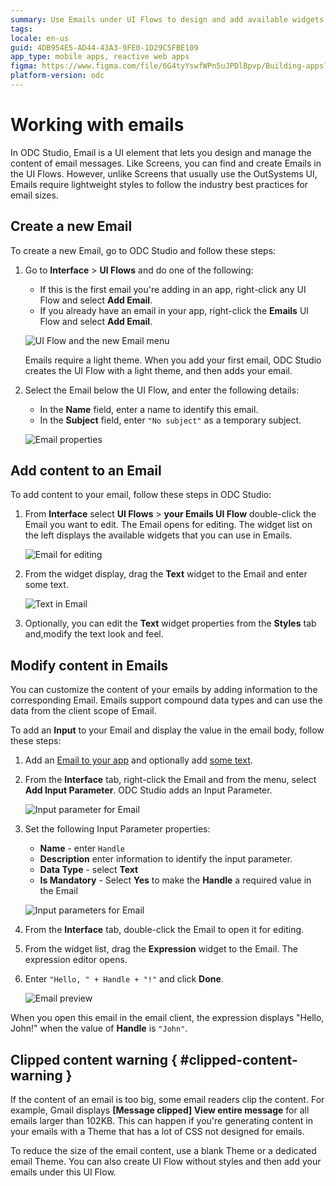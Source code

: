 ```yaml
---
summary: Use Emails under UI Flows to design and add available widgets. Add data to emails with the input parameters.
tags:
locale: en-us
guid: 4DB954E5-AD44-43A3-9FE0-1D29C5FBE109
app_type: mobile apps, reactive web apps
figma: https://www.figma.com/file/6G4tyYswfWPn5uJPDlBpvp/Building-apps?type=design&node-id=3101%3A11323&t=ZwHw8hXeFhwYsO5V-1
platform-version: odc
---
```


# Working with emails

In ODC Studio, Email is a UI element that lets you design and manage the content of email messages. Like Screens, you can find and create Emails in the UI Flows. However, unlike Screens that usually use the OutSystems UI, Emails require lightweight styles to follow the industry best practices for email sizes.

## Create a new Email

To create a new Email, go to ODC Studio and follow these steps:
 
1. Go to **Interface** > **UI Flows** and do one of the following:

    * If this is the first email you're adding in an app, right-click any UI Flow and select **Add Email**.
    * If you already have an email in your app, right-click the **Emails** UI Flow and select **Add Email**.
   
    ![UI Flow and the new Email menu](images/add-email-ui-flow-ss.png)

    <div class="info" markdown="1">

    Emails require a light theme. When you add your first email, ODC Studio creates the UI Flow with  a light theme, and then adds your email.

    </div>

2. Select the Email below  the UI Flow, and enter the following details:

    * In the **Name** field, enter a name to identify this email.
    * In the **Subject** field, enter `"No subject"` as a temporary subject. 

    ![Email properties](images/email-properties.png)

## Add content to an Email

To add content to your email, follow these steps in ODC Studio:

1. From  **Interface** select **UI Flows** > **your Emails UI Flow**  double-click the Email you want to edit. The Email opens for editing. The widget list on the left displays the available widgets that you can use in Emails.
    
    ![Email for editing](images/edit-email-open-ss.png)

2. From the widget display, drag the **Text** widget to the Email and enter some text.

    ![Text in Email](images/edit-email-add-text.png)

3. Optionally, you can edit the **Text** widget properties from the **Styles** tab and,modify the text look and feel.

## Modify content in Emails

You can customize the content of your emails by adding information to the corresponding Email. Emails support compound data types and can use the data from the client scope of Email.

To add an **Input** to your Email and display the value in the email body, follow these steps:

1. Add an [Email to your app](#create-a-new-email) and optionally add [some text](#add-content-to-an-email).

1. From the **Interface** tab, right-click the Email and from the menu, select **Add Input Parameter**. ODC Studio adds an Input Parameter.

    ![Input parameter for Email](images/adding-input-param-email-odcs.png)

1. Set the following Input Parameter properties:

    * **Name** - enter `Handle`
    * **Description** enter information to identify the input parameter.
    * **Data Type** - select **Text**
    * **Is Mandatory** - Select **Yes** to make the **Handle** a required value in the Email

    ![Input parameters for Email](images/inputs-for-emails-ss.png)

1. From the **Interface** tab, double-click the Email to open it for editing.

1. From the widget list, drag the **Expression** widget to the Email. The expression editor opens.

1. Enter `"Hello, " + Handle + "!"` and click **Done**.

    ![Email preview](images/expression-preview-ss.png)

When you open this email in the email client, the expression displays "Hello, John!" when the value of **Handle** is `"John"`.

## Clipped content warning { #clipped-content-warning }

If the content of an email is too big, some email readers clip the content. For example, Gmail displays **[Message clipped] View entire message** for all emails larger than 102KB. This can happen if you're generating content in your emails with a Theme that has a lot of CSS not designed for emails.

To reduce the size of the email content, use a blank Theme or a dedicated email Theme. You can also create UI Flow without styles and then add your emails under this UI Flow.

